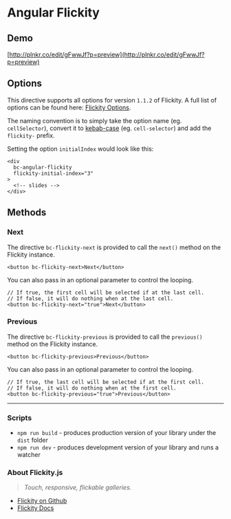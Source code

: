 # Angular Flickity


## Demo

[http://plnkr.co/edit/gFwwJf?p=preview](http://plnkr.co/edit/gFwwJf?p=preview)


## Options

This directive supports all options for version `1.1.2` of Flickity. A full list of options can be
found here: [Flickity Options](http://flickity.metafizzy.co/options.html).

The naming convention is to simply take the option name (eg. `cellSelector`), convert it to
[kebab-case](http://stackoverflow.com/a/12273101/722367) (eg. `cell-selector`) and add the
`flickity-` prefix.

Setting the option `initialIndex` would look like this:

```
<div
  bc-angular-flickity
  flickity-initial-index="3"
>
  <!-- slides -->
</div>
```


## Methods

### Next

The directive `bc-flickity-next` is provided to call the `next()` method on the Flickity instance.

```
<button bc-flickity-next>Next</button>
```

You can also pass in an optional parameter to control the looping.

```
// If true, the first cell will be selected if at the last cell.
// If false, it will do nothing when at the last cell.
<button bc-flickity-next="true">Next</button>
```

### Previous

The directive `bc-flickity-previous` is provided to call the `previous()` method on the Flickity
instance.

```
<button bc-flickity-previous>Previous</button>
```

You can also pass in an optional parameter to control the looping.

```
// If true, the last cell will be selected if at the first cell.
// If false, it will do nothing when at the first cell.
<button bc-flickity-previous="true">Previous</button>
```


- - -


### Scripts

* `npm run build` - produces production version of your library under the `dist` folder
* `npm run dev` - produces development version of your library and runs a watcher


### About Flickity.js

> _Touch, responsive, flickable galleries._

- [Flickity on Github](https://github.com/metafizzy/flickity)
- [Flickity Docs](http://flickity.metafizzy.co/)



